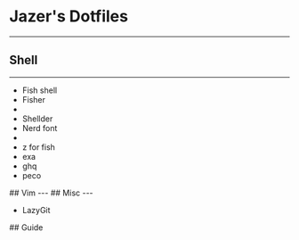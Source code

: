 # Jazer's Dotfiles
---
## Shell
---
<ul>
  <li>Fish shell</li>
  <li>Fisher<li>
  <li>Shellder</li>
  <li>Nerd font<li>
  <li>z for fish</li>
  <li>exa</li>
  <li>ghq</li>
  <li>peco</li>
</ul>
## Vim
---
## Misc
---
<ul>
  <li>LazyGit</li>
</ul>
## Guide

